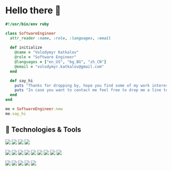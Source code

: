 # Hello there 👋

```ruby
#!/usr/bin/env ruby

class SoftwareEngineer
  attr_reader :name, :role, :languages, :email
  
  def initialize
    @name = "Volodymyr Katkalov"
    @role = "Software Engineer"
    @languages = ["en_US", "bg_BG", "zh_CN"]
    @email = "volodymyr.katkalov@gmail.com"
  end

  def say_hi
    puts "Thanks for dropping by, hope you find some of my work interesting."
    puts "In case you want to contact me feel free to drop me a line to #{self.email}"
  end
end

me = SoftwareEngineer.new
me.say_hi
```

## 🔧 Technologies & Tools

![](https://img.shields.io/badge/OS-Linux-lightgrey?style=plastic&logo=linux)
![](https://img.shields.io/badge/Shell-Bash-lightgrey?style=plastic&logo=gnu-bash)
![](https://img.shields.io/badge/Tools-Docker-0db7ed?style=plastic&logo=docker)
![](https://img.shields.io/badge/Tools-Kubernetes-326ce5?style=plastic&logo=kubernetes)

![](https://img.shields.io/badge/Code-TypeScript-blueviolet?style=plastic&logo=javascript)
![](https://img.shields.io/badge/Code-JavaScript-blueviolet?style=plastic&logo=javascript)
![](https://img.shields.io/badge/Code-Angular-red?style=plastic&logo=angular)
![](https://img.shields.io/badge/Code-Vue-brightgreen?style=plastic&logo=vuedotjs)
![](https://img.shields.io/badge/Code-Nuxt-brightgreen?style=plastic&logo=nuxtdotjs)
![](https://img.shields.io/badge/Code-RxJS-b7178c?style=plastic&logo=reactivex)
![](https://img.shields.io/badge/Code-Redux-593d88?style=plastic&logo=redux)
![](https://img.shields.io/badge/Code-ESLint-4b3263?style=plastic&logo=eslint)
![](https://img.shields.io/badge/Code-SASS-ff69b4?style=plastic&logo=sass)

![](https://img.shields.io/badge/Code-Ruby-cc342d?style=plastic&logo=ruby)
![](https://img.shields.io/badge/Code-Ruby-on-Rails-cc0000?style=plastic&logo=ruby-on-rails)
![](https://img.shields.io/badge/Code-PHP-777bb4?style=plastic&logo=php)
![](https://img.shields.io/badge/Database-PostgreSQL-316192?style=plastic&logo=postgresql)
![](https://img.shields.io/badge/Database-Redis-dd0031?style=plastic&logo=redis)
